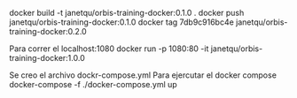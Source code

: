 docker build -t janetqu/orbis-training-docker:0.1.0 .
docker push janetqu/orbis-training-docker:0.1.0 
docker tag 7db9c916bc4e janetqu/orbis-training-docker:0.2.0

Para correr el localhost:1080
docker run -p 1080:80 -it janetqu/orbis-training-docker:1.0.0

Se creo el archivo dockr-compose.yml
Para ejercutar el docker compose
docker-compose -f ./docker-compose.yml up
